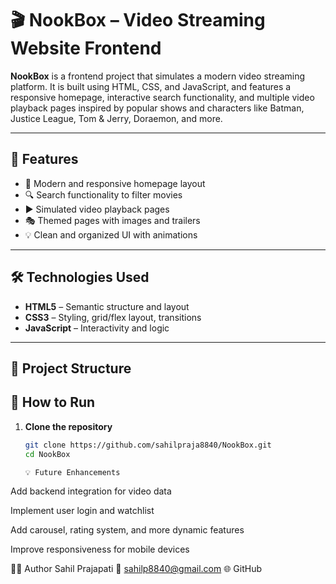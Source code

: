 # 🎬 NookBox – Video Streaming Website Frontend

**NookBox** is a frontend project that simulates a modern video streaming platform. It is built using HTML, CSS, and JavaScript, and features a responsive homepage, interactive search functionality, and multiple video playback pages inspired by popular shows and characters like Batman, Justice League, Tom & Jerry, Doraemon, and more.

---

## 🚀 Features

- 🎥 Modern and responsive homepage layout
- 🔍 Search functionality to filter movies
- ▶️ Simulated video playback pages
- 🎭 Themed pages with images and trailers
- 💡 Clean and organized UI with animations

---

## 🛠️ Technologies Used

- **HTML5** – Semantic structure and layout  
- **CSS3** – Styling, grid/flex layout, transitions  
- **JavaScript** – Interactivity and logic

---

## 📁 Project Structure

## 🔧 How to Run

1. **Clone the repository**
   ```bash
   git clone https://github.com/sahilpraja8840/NookBox.git
   cd NookBox

   💡 Future Enhancements
Add backend integration for video data

Implement user login and watchlist

Add carousel, rating system, and more dynamic features

Improve responsiveness for mobile devices

🙋‍♂️ Author
Sahil Prajapati
📧 sahilp8840@gmail.com
🌐 GitHub


